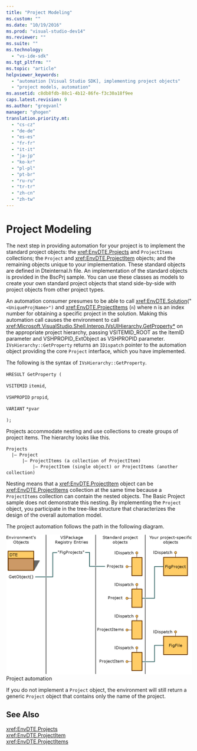```yaml
---
title: "Project Modeling"
ms.custom: ""
ms.date: "10/19/2016"
ms.prod: "visual-studio-dev14"
ms.reviewer: ""
ms.suite: ""
ms.technology: 
  - "vs-ide-sdk"
ms.tgt_pltfrm: ""
ms.topic: "article"
helpviewer_keywords: 
  - "automation [Visual Studio SDK], implementing project objects"
  - "project models, automation"
ms.assetid: c8db8fdb-88c1-4b12-86fe-f3c30a18f9ee
caps.latest.revision: 9
ms.author: "gregvanl"
manager: "ghogen"
translation.priority.mt: 
  - "cs-cz"
  - "de-de"
  - "es-es"
  - "fr-fr"
  - "it-it"
  - "ja-jp"
  - "ko-kr"
  - "pl-pl"
  - "pt-br"
  - "ru-ru"
  - "tr-tr"
  - "zh-cn"
  - "zh-tw"
---
```

# Project Modeling
The next step in providing automation for your project is to implement the standard project objects: the <xref:EnvDTE.Projects> and `ProjectItems` collections; the `Project` and <xref:EnvDTE.ProjectItem> objects; and the remaining objects unique to your implementation. These standard objects are defined in Dteinternal.h file. An implementation of the standard objects is provided in the BscPrj sample. You can use these classes as models to create your own standard project objects that stand side-by-side with project objects from other project types.  
  
 An automation consumer presumes to be able to call <xref:EnvDTE.Solution>("`<UniqueProjName>")` and <xref:EnvDTE.ProjectItems> (`n`) where n is an index number for obtaining a specific project in the solution. Making this automation call causes the environment to call <xref:Microsoft.VisualStudio.Shell.Interop.IVsUIHierarchy.GetProperty*> on the appropriate project hierarchy, passing VSITEMID_ROOT as the ItemID parameter and VSHPROPID_ExtObject as VSHPROPID parameter. `IVsHierarchy::GetProperty` returns an `IDispatch` pointer to the automation object providing the core `Project` interface, which you have implemented.  
  
 The following is the syntax of `IVsHierarchy::GetProperty`.  
  
 `HRESULT GetProperty (`  
  
 `VSITEMID` `itemid`,  
  
 `VSHPROPID` `propid`,  
  
 `VARIANT` `*pvar`  
  
 `);`  
  
 Projects accommodate nesting and use collections to create groups of project items. The hierarchy looks like this.  
  
```  
Projects  
  |– Project  
      |– ProjectItems (a collection of ProjectItem)  
          |– ProjectItem (single object) or ProjectItems (another collection)  
```  
  
 Nesting means that a <xref:EnvDTE.ProjectItem> object can be <xref:EnvDTE.ProjectItems> collection at the same time because a `ProjectItems` collection can contain the nested objects. The Basic Project sample does not demonstrate this nesting. By implementing the `Project` object, you participate in the tree-like structure that characterizes the design of the overall automation model.  
  
 The project automation follows the path in the following diagram.  
  
 ![Visual Studio Project Objects](../../extensibility/internals/media/projectobjects.gif "ProjectObjects")  
Project automation  
  
 If you do not implement a `Project` object, the environment will still return a generic `Project` object that contains only the name of the project.  
  
## See Also  
 <xref:EnvDTE.Projects>   
 <xref:EnvDTE.ProjectItem>   
 <xref:EnvDTE.ProjectItems>